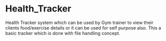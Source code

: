 # Health_Tracker
Health Tracker system which can be used by Gym trainer to view their clients food/exercise details or it can be used for self purpose also.
This a basic tracker which is done with file handling concept.
